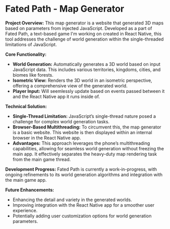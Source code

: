 # Fated Path - Map Generator

**Project Overview:** 
This map generator is a website that generated 3D maps based on parameters from injected JavaScript. Developed as a part of Fated Path, a text-based game I'm working on created in React Native, this tool addresses the challenge of world generation within the single-threaded limitations of JavaScript. 

**Core Functionality:**
- **World Generation:** Automatically generates a 3D world based on input JavaScript data. This includes various territories, kingdoms, cities, and biomes like forests.
- **Isometric View:** Renders the 3D world in an isometric perspective, offering a comprehensive view of the generated world.
- **Player Input:** Will seemlessly update based on events passed between it and the React Native app it runs inside of.

**Technical Solution:**
- **Single-Thread Limitation:** JavaScript’s single-thread nature posed a challenge for complex world generation tasks.
- **Browser-Based Multithreading:** To circumvent this, the map generator is a basic website. This website is then displayed within an internal browser in the React Native app.
- **Advantages:** This approach leverages the phone’s multithreading capabilities, allowing for seamless world generation without freezing the main app. It effectively separates the heavy-duty map rendering task from the main game thread.

**Development Progress:** 
Fated Path is currently a work-in-progress, with ongoing refinements to its world generation algorithms and integration with the main game app.

**Future Enhancements:**
- Enhancing the detail and variety in the generated worlds.
- Improving integration with the React Native app for a smoother user experience.
- Potentially adding user customization options for world generation parameters.
